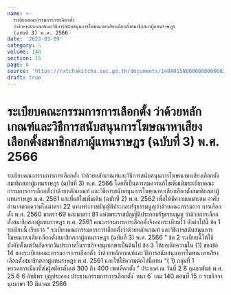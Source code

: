 ```yaml
---
name: >-
  ระเบียบคณะกรรมการการเลือกตั้ง
  ว่าด้วยหลักเกณฑ์และวิธีการสนับสนุนการโฆษณาหาเสียงเลือกตั้งสมาชิกสภาผู้แทนราษฎร
  (ฉบับที่ 3) พ.ศ. 2566
date: '2023-03-09'
category: ก
volume: 140
section: 15
page: 6
source: 'https://ratchakitcha.soc.go.th/documents/140A015N0000000000602.pdf'
draft: true
---
```


# ระเบียบคณะกรรมการการเลือกตั้ง ว่าด้วยหลักเกณฑ์และวิธีการสนับสนุนการโฆษณาหาเสียงเลือกตั้งสมาชิกสภาผู้แทนราษฎร (ฉบับที่ 3) พ.ศ. 2566

ระเบียบคณะกรรมการการเลือกตั้ง ว่าด้วยหลักเกณฑ์และวิธีการสนับสนุนการโฆษณาหาเสียงเลือกตั้งสมาชิกสภาผู้แทนราษฎร (ฉบับที่ 3) พ.ศ. 2566 โดยที่เป็นการสมควรแก้ไขเพิ่มเติมระเบียบคณะกรรมการการเลือกตั้งว่าด้วยหลักเกณฑ์ และวิธีการสนับสนุนการโฆษณาหาเสียงเลือกตั้งสมาชิกสภาผู้แทนราษฎร พ.ศ. 2561 และที่แก้ไขเพิ่มเติม (ฉบับที่ 2) พ.ศ. 2562 เพื่อให้มีความเหมาะสม อาศัยอำนาจตามความในมาตรา 22 แห่งพระราชบัญญัติประกอบรัฐธรรมนูญว่าด้วยคณะกรรมการ การเลือกตั้ง พ.ศ. 2560 มาตรา 69 และมาตรา 81 แห่งพระราชบัญญัติประกอบรัฐธรรมนูญ ว่าด้วยการเลือกตั้งสมาชิกสภาผู้แทนราษฎร พ.ศ. 2561 คณะกรรมการการเลือกตั้งจึงออกระเบียบไว้ ดังต่อไปนี้ ข้อ 1 ระเบียบนี้ เรียกว่า “ ระเบียบคณะกรรมการการเลือกตั้งว่าด้วยหลักเกณฑ์ และวิธีการสนับสนุนการโฆษณาหาเสียงเลือกตั้งสมาชิกสภาผู้แทนราษฎร (ฉบับที่ 3) พ.ศ. 2566 ” ข้อ 2 ระเบียบนี้ให้ใช้บังคับตั้งแต่วันถัดจากวันประกาศในราชกิจจานุเบกษาเป็นต้นไป ข้อ 3 ให้ยกเลิกความใน (1) ของข้อ 14 ของระเบียบคณะกรรมการการเลือกตั้ง ว่าด้วยหลักเกณฑ์และวิธีการสนับสนุนการโฆษณาหาเสียงเลือกตั้งสมาชิกสภาผู้แทนราษฎร พ.ศ. 2561 และให้ใช้ความต่อไปนี้แทน “( 1) กลุ่มที่ 1 พรรคการเมืองที่ส่งผู้สมัครตั้งแต่ 300 ถึง 400 เขตเลือกตั้ง ” ประกาศ ณ วันที่ 2 8 กุมภาพันธ์ พ.ศ. 25 6 6 อิทธิพร บุญประคอง ประธานกรรมการการเลือกตั้ง ้ หนา 6 ่ เลม 140 ตอนที่ 15 ก ราชกิจจานุเบกษา 10 มีนาคม 2566
